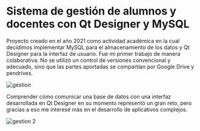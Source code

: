 # Sistema de gestión de alumnos y docentes con Qt Designer y MySQL
Proyecto creado en el año 2021 como actividad académica en la cual decidimos implementar MySQL para el almacenamiento de los datos y Qt Designer para la interfaz de usuario. Fue mi primer trabajo de manera colaborativa. No se utilizó un control de versiones convencional y adecuado, sino que las partes aportadas se compartían por Google Drive y pendrives.

![gestion](https://github.com/OscarMes/Gestion_colegio_Qt/assets/128978144/016a48dc-73a3-4cec-a6da-ef5a8339a7db)

Comprender cómo comunicar una base de datos con una interfaz desarrollada en Qt Designer en su momento representó un gran reto, pero gracias a eso me interesé más en el desarrollo de aplicativos complejos.

![gestion 2](https://github.com/OscarMes/Gestion_colegio_Qt/assets/128978144/6c4d9c88-b3b9-4c15-a0f6-1a33844bccf0)



